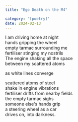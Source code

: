 ```yaml
---
title: "Ego Death on the M4"

category: "[poetry]"
date: 2024-02-13
---
```


I am driving home at night  
hands gripping the wheel  
empty tarmac surrounding me  
fertiliser stinging my nostrils  
The engine shaking all the space  
between my scattered atoms  

as white lines converge  

scattered atoms of steel  
shake in engine vibrations   
fertiliser drifts from nearby fields  
the empty tarmac sighs   
someone else's hands grip  
a steering wheel as a car  
drives on, into darkness.